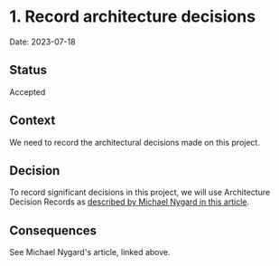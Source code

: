 # 1. Record architecture decisions

Date: 2023-07-18

## Status

Accepted

## Context

We need to record the architectural decisions made on this project.

## Decision

To record significant decisions in this project, we will use Architecture
Decision Records as [described by Michael Nygard in this
article](http://thinkrelevance.com/blog/2011/11/15/documenting-architecture-decisions).

## Consequences

See Michael Nygard's article, linked above.
